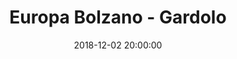 ---
title: Europa Bolzano - Gardolo
date: 2018-12-02 20:00:00
squadra-a: Bc Gardolo
punteggio-a: 
squadra-b: Europa Bolzano
punteggio-b: 
partite/squadra: under-16-18-19
luogo: SC. MEDIA ADA NEGRI
categoria: under 16
---